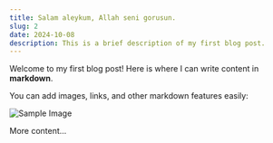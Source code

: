 ```yaml
---
title: Salam aleykum, Allah seni gorusun.
slug: 2
date: 2024-10-08
description: This is a brief description of my first blog post.
---
```


Welcome to my first blog post! Here is where I can write content in **markdown**.

You can add images, links, and other markdown features easily:

![Sample Image](https://via.placeholder.com/800x400)

More content...
